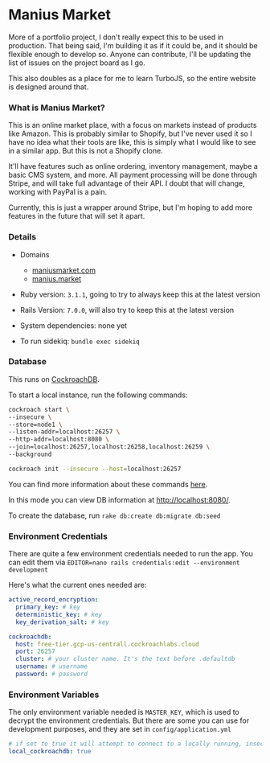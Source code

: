 # Manius Market

More of a portfolio project, I don't really expect this to be used in production. That being said, I'm building it as if it could be, and it should be flexible enough to develop so. Anyone can contribute, I'll be updating the list of issues on the project board as I go.

This also doubles as a place for me to learn TurboJS, so the entire website is designed around that.


### What is Manius Market?

This is an online market place, with a focus on markets instead of products like Amazon. This is probably similar to Shopify, but I've never used it so I have no idea what their tools are like, this is simply what I would like to see in a similar app. But this is not a Shopify clone.

It'll have features such as online ordering, inventory management, maybe a basic CMS system, and more. All payment processing will be done through Stripe, and will take full advantage of their API. I doubt that will change, working with PayPal is a pain.

Currently, this is just a wrapper around Stripe, but I'm hoping to add more features in the future that will set it apart.


### Details

* Domains
  * [maniusmarket.com](https://maniusmarket.com)
  * [manius.market](https://manius.market)

* Ruby version: `3.1.1`, going to try to always keep this at the latest version
* Rails Version: `7.0.0`, will also try to keep this at the latest version

* System dependencies: none yet

* To run sidekiq: `bundle exec sidekiq`

### Database

This runs on [CockroachDB](https://www.cockroachlabs.com/). 

To start a local instance, run the following commands:
```bash
cockroach start \
--insecure \
--store=node1 \
--listen-addr=localhost:26257 \
--http-addr=localhost:8080 \
--join=localhost:26257,localhost:26258,localhost:26259 \
--background

cockroach init --insecure --host=localhost:26257
```
You can find more information about these commands [here](https://www.cockroachlabs.com/docs/stable/start-a-local-cluster.html).

In this mode you can view DB information at [http://localhost:8080/](http://localhost:8080/).

To create the database, run `rake db:create db:migrate db:seed`

### Environment Credentials

There are quite a few environment credentials needed to run the app. 
You can edit them via `EDITOR=nano rails credentials:edit --environment development`

Here's what the current ones needed are:
```yaml
active_record_encryption:
  primary_key: # key
  deterministic_key: # key
  key_derivation_salt: # key

cockroachdb:
  host: free-tier.gcp-us-centrall.cockroachlabs.cloud
  port: 26257
  cluster: # your cluster name. It's the text before .defaultdb
  username: # username
  password: # password
```

### Environment Variables

The only environment variable needed is `MASTER_KEY`, which is used to decrypt the environment credentials.
But there are some you can use for development purposes, and they are set in `config/application.yml`

```yaml
# if set to true it will attempt to connect to a locally running, insecure cockroachdb instance. See above for starting said instance.
local_cockroachdb: true 
```
